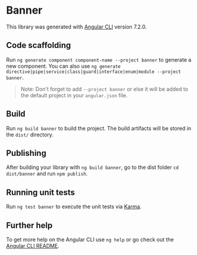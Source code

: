 # Banner

This library was generated with [Angular CLI](https://github.com/angular/angular-cli) version 7.2.0.

## Code scaffolding

Run `ng generate component component-name --project banner` to generate a new component. You can also use `ng generate directive|pipe|service|class|guard|interface|enum|module --project banner`.
> Note: Don't forget to add `--project banner` or else it will be added to the default project in your `angular.json` file. 

## Build

Run `ng build banner` to build the project. The build artifacts will be stored in the `dist/` directory.

## Publishing

After building your library with `ng build banner`, go to the dist folder `cd dist/banner` and run `npm publish`.

## Running unit tests

Run `ng test banner` to execute the unit tests via [Karma](https://karma-runner.github.io).

## Further help

To get more help on the Angular CLI use `ng help` or go check out the [Angular CLI README](https://github.com/angular/angular-cli/blob/master/README.md).
